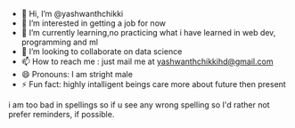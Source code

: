 - 👋 Hi, I’m @yashwanthchikki
- 👀 I’m interested in getting a job for now
- 🌱 I’m currently learning,no practicing what i have learned in web dev, programming and ml
- 💞️ I’m looking to collaborate on data science
- 📫 How to reach me : just mail me at yashwanthchikkihd@gmail.com
- 😄 Pronouns: I am stright male
- ⚡ Fun fact: highly intalligent beings care more about future then present

i am too bad in spellings so if u see any wrong spelling so I'd rather not prefer reminders, if possible.
